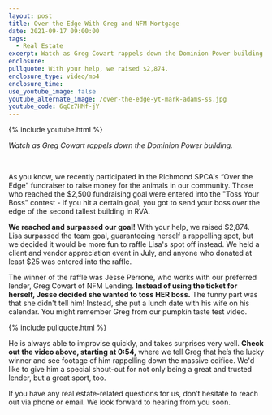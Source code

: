 ```yaml
---
layout: post
title: Over the Edge With Greg and NFM Mortgage
date: 2021-09-17 09:00:00
tags:
  - Real Estate
excerpt: Watch as Greg Cowart rappels down the Dominion Power building.
enclosure:
pullquote: With your help, we raised $2,874.
enclosure_type: video/mp4
enclosure_time:
use_youtube_image: false
youtube_alternate_image: /over-the-edge-yt-mark-adams-ss.jpg
youtube_code: 6qCz7HMf-jY
---
```

{% include youtube.html %}

*Watch as Greg Cowart rappels down the Dominion Power building.*

<center>&nbsp;</center>

As you know, we recently participated in the Richmond SPCA's “Over the Edge” fundraiser to raise money for the animals in our community. Those who reached the $2,500 fundraising goal were entered into the "Toss Your Boss" contest - if you hit a certain goal, you got to send your boss over the edge of the second tallest building in RVA.&nbsp;

**We reached and surpassed our goal\!** With your help, we raised $2,874. Lisa surpassed the team goal, guaranteeing herself a rappelling spot, but we decided it would be more fun to raffle Lisa's spot off instead. We held a client and vendor appreciation event in July, and anyone who donated at least $25 was entered into the raffle.&nbsp;

The winner of the raffle was Jesse Perrone, who works with our preferred lender, Greg Cowart of NFM Lending. **Instead of using the ticket for herself, Jesse decided she wanted to toss HER boss.** The funny part was that she didn't tell him\! Instead, she put a lunch date with his wife on his calendar. You might remember Greg from our pumpkin taste test video.&nbsp;

{% include pullquote.html %}

He is always able to improvise quickly, and takes surprises very well. **Check out the video above, starting at 0:54,** where we tell Greg that he’s the lucky winner and see footage of him rappelling down the massive edifice. We'd like to give him a special shout-out for not only being a great and trusted lender, but a great sport, too.

If you have any real estate-related questions for us, don’t hesitate to reach out via phone or email. We look forward to hearing from you soon.
